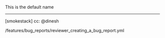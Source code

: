 This is the default name

- - -

[smokestack] cc: @dinesh

/features/bug_reports/reviewer_creating_a_bug_report.yml
